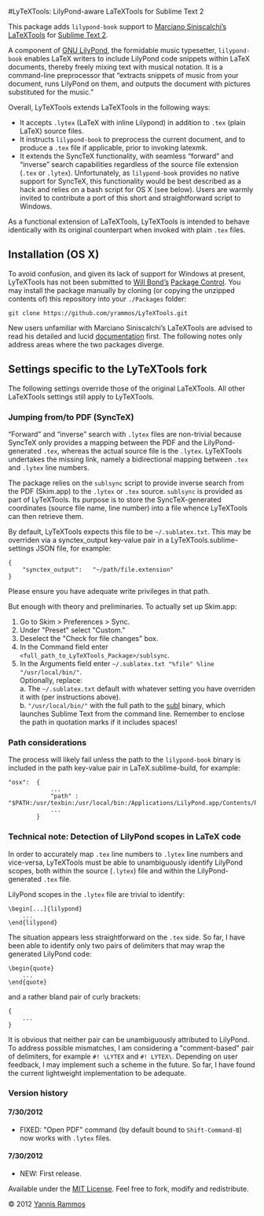 #LyTeXTools: LilyPond-aware LaTeXTools for Sublime Text 2

This package adds `lilypond-book` support to [Marciano Siniscalchi’s](http://tekonomist.wordpress.com/) [LaTeXTools](http://github.com/SublimeText/LaTeXTools) for [Sublime Text 2](http://www.sublimetext.com/2).

A component of [GNU LilyPond](http://lilypond.org), the formidable music typesetter, `lilypond-book` enables LaTeX writers to include LilyPond code snippets within LaTeX documents, thereby freely mixing text with musical notation. It is a command-line preprocessor that “extracts snippets of music from your document, runs LilyPond on them, and outputs the document with pictures substituted for the music.”

Overall, LyTeXTools extends LaTeXTools in the following ways:

* It accepts `.lytex` (LaTeX with inline Lilypond) in addition to `.tex` (plain LaTeX) source files.
* It instructs `lilypond-book` to preprocess the current document, and to produce a `.tex` file if applicable, prior to invoking latexmk.
* It extends the SyncTeX functionality, with seamless “forward” and “inverse” search capabilities regardless of the source file extension (`.tex` or `.lytex`). Unfortunately, as `lilypond-book` provides no native support for SyncTeX, this functionality would be best described as a hack and relies on a bash script for OS X (see below). Users are warmly invited to contribute a port of this short and straightforward script to Windows.

As a functional extension of LaTeXTools, LyTeXTools is intended to behave identically with its original counterpart when invoked with plain `.tex` files.

## Installation (OS X)

To avoid confusion, and given its lack of support for Windows at present, LyTeXTools has not been submitted to [Will Bond’s](http://wbond.net) [Package Control](http://wbond.net/sublime_packages/package_control). You may install the package manually by cloning (or copying the unzipped contents of) this repository into your `./Packages` folder:

	git clone https://github.com/yrammos/LyTeXTools.git

New users unfamiliar with Marciano Siniscalchi’s LaTeXTools are advised to read his detailed and lucid [documentation](http://github.com/SublimeText/LaTeXTools#requirements-and-setup) first. The following notes only address areas where the two packages diverge.

## Settings specific to the LyTeXTools fork

The following settings override those of the original LaTeXTools. All other LaTeXTools settings still apply to LyTeXTools.

### Jumping from/to PDF (SyncTeX)

“Forward” and “inverse” search with `.lytex` files are non-trivial because SyncTeX only provides a mapping between the PDF and the LilyPond-generated `.tex`, whereas the actual source file is the `.lytex`. LyTeXTools undertakes the missing link, namely a bidirectional mapping between `.tex` and `.lytex` line numbers.

The package relies on the `sublsync` script to provide inverse search from the PDF (Skim.app) to the `.lytex` or `.tex` source. `sublsync` is provided as part of LyTeXTools. Its purpose is to store the SyncTeX-generated coordinates (source file name, line number) into a file whence LyTeXTools can then retrieve them.

By default, LyTeXTools expects this file to be `~/.sublatex.txt`. This may be overriden via a synctex_output key-value pair in a LyTeXTools.sublime-settings JSON file, for example:

	{
    	"synctex_output":   "~/path/file.extension"
	}

Please ensure you have adequate write privileges in that path.

But enough with theory and preliminaries. To actually set up Skim.app:

1. Go to Skim > Preferences > Sync.
2. Under "Preset" select "Custom."
3. Deselect the "Check for file changes" box.
4. In the Command field enter `<full_path_to_LyTeXTools_Package>/sublsync`.
5. In the Arguments field enter `~/.sublatex.txt "%file" %line "/usr/local/bin/"`. <br>Optionally, replace:<br>
	a. The `~/.sublatex.txt` default with whatever setting you have overriden it with (per instructions above).<br>
	b. `"/usr/local/bin/"` with the full path to the [subl](http://www.sublimetext.com/docs/2/osx_command_line.html) binary, which launches Sublime Text from the command line. Remember to enclose the path in quotation marks if it includes spaces!

### Path considerations

The process will likely fail unless the path to the `lilypond-book` binary is included in the path key-value pair in LaTeX.sublime-build, for example:

	"osx":  {
    	        ...
        	    "path" : "$PATH:/usr/texbin:/usr/local/bin:/Applications/LilyPond.app/Contents/Resources/bin/"
            	...
	        }

### Technical note: Detection of LilyPond scopes in LaTeX code

In order to accurately map `.tex` line numbers to `.lytex` line numbers and vice-versa, LyTeXTools must be able to unambiguously identify LilyPond scopes, both within the source (`.lytex`) file and within the LilyPond-generated `.tex` file.

LilyPond scopes in the `.lytex` file are trivial to identify:

	\begin[...]{lilypond}
		...
	\end{lilypond}

The situation appears less straightforward on the `.tex` side. So far, I have been able to identify only two pairs of delimiters that may wrap the generated LilyPond code:

	\begin{quote}
		...
	\end{quote}

and a rather bland pair of curly brackets:

	{
		...
	}

It is obvious that neither pair can be unambiguously attributed to LilyPond. To address possible mismatches, I am considering a "comment-based" pair of delimiters, for example `#! \LYTEX` and `#! LYTEX\`. Depending on user feedback, I may implement such a scheme in the future. So far, I have found the current lightweight implementation to be adequate.

### Version history

#### 7/30/2012
- FIXED: "Open PDF" command (by default bound to `Shift-Command-B`) now works with `.lytex` files.

#### 7/30/2012
- NEW: First release.

Available under the [MIT License](http://www.opensource.org/licenses/mit-license.php). Feel free to fork, modify and redistribute.

© 2012 [Yannis Rammos](twitter.com/yannisrammos)
